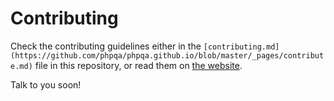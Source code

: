 # Contributing
 
Check the contributing guidelines either
in the `[contributing.md](https://github.com/phpqa/phpqa.github.io/blob/master/_pages/contribute.md)` file in this repository,
or read them on [the website](https://phpqa.io/contributing).

Talk to you soon!
